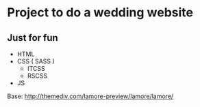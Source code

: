 # Project to do a wedding website
## Just for fun

- HTML
- CSS ( SASS )
  - ITCSS
  - RSCSS
- JS

Base: http://themediv.com/lamore-preview/lamore/lamore/